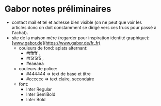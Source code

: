 # Gabor notes préliminaires
- contact mail et tel et adresse bien visible (on ne peut que voir les articles donc on doit constamment se dirigé vers ces trucs pour passé à l'achat).
- site de la maison mère (regarder pour inspiration identité graphique): [www.gabor.de](https://www.gabor.de/fr_fr)
  - couleurs de fond: aplats alternant: 
    - #ffffff , 
    - #f5f5f5 , 
    - #eaeaea
  - couleurs de police:
    - #444444 => text de base et titre
    - #cccccc => text claire, secondaire
  - font:
    - Inter Regular
    - Inter SemiBold
    - Inter Bold
